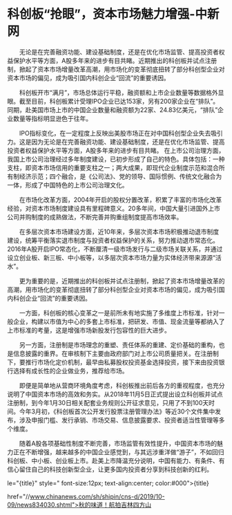 # 科创板“抢眼”，资本市场魅力增强-中新网

　　无论是在完善融资功能、建设基础制度，还是在优化市场监管、提高投资者权益保护水平等方面，A股多年来的进步有目共睹。近期推出的科创板并试点注册制，掀起了资本市场增量改革高潮，用市场化的变革彻底扭转了部分科创型企业对资本市场的偏见，成为吸引国内科创企业“回流”的重要诱因。

　　科创板开市“满月”，市场总体运行平稳，融资额和上市企业数量等数据格外显眼。截至目前，科创板累计受理IPO企业已达153家，另有200家企业在“排队”。同期，赴美国市场上市的中国企业数量和融资额为22家、24.83亿美元，“排队”企业数量等指标明显逊色于往年。

　　IPO指标变化，在一定程度上反映出美股市场正在对中国科创型企业失去吸引力。这是因为无论是在完善融资功能、建设基础制度，还是在优化市场监管、提高投资者权益保护水平等方面，A股多年来的进步有目共睹。 在上市公司治理方面，我国上市公司治理经过多年制度建设，已初步形成了自己的特色。具体包括：一种支柱，即资本市场信用的重要支柱之一；两大成果，即现代企业制度示范和混合所有制经济示范；四个融合，是《公司法》、党的领导、国际惯例、传统文化融合为一体，形成了中国特色的上市公司治理文化。

　　在市场化改革方面，2004年开启的股权分置改革，积累了丰富的市场化改革经验，对资本市场制度建设具有里程碑意义。20多年间，中国大量引进国外上市公司并购制度的成熟做法，不断完善并购重组制度提高市场效率。

　　在多层次资本市场建设方面，近10年来，多层次资本市场积极推动退市制度建设，统筹平衡落实退市制度与投资者权益保护的关系，努力推动退市常态化。2016年A股开启IPO常态化，不断厘清一级市场发行与二级市场关联关系，并通过设立创业板、新三板、中小板等，以多层次资本市场力量为实体经济带来源源“活水”。

　　更为重要的是，近期推出的科创板并试点注册制，掀起了资本市场增量改革的高潮，用市场化的变革彻底扭转了部分科创型企业对资本市场的偏见，成为吸引国内科创企业“回流”的重要诱因。

　　一方面，科创板的核心变革之一是前所未有地实施了多维度上市标准，针对一般企业，构建以市值为中心的多套上市标准，把研发、市值、现金流量等都纳入了上市标准的考量，这是增强市场新股发行包容性的巨大进步。

　　另一方面，注册制是市场理念的重塑、责任体系的重建、定价基础的重构，也是信息披露的重界。在审核制下主要由政府部门对上市公司质量把关。在注册制下，要推行市场化定价机制，最早由私募股权投资基金选择投资，接下来由投资银行选择有成长性的企业做业务，推荐给市场。

　　即便是简单地从营商环境角度考虑，科创板推出前后各方的重视程度，也充分说明了中国资本市场的高效和务实。从2018年11月5日正式提出设立科创板并试点注册制，到今年1月30日相关配套业务规则公开征求意见，只用了不到100天时间。今年3月初，《科创板首次公开发行股票注册管理办法》等近30个文件集中发布，涉及申报门槛、发行承销、市场交易、信息披露要求、投资者适当性管理等多个维度。

　　随着A股各项基础性制度不断完善，市场监管有效性提升，中国资本市场的魅力正在不断增强，越来越多的中国企业感觉到，与其远涉重洋做“游子”，不如回归科创板、中小板、创业板上市。赴美上市降温充分说明，中国有能力、有条件、有信心留住自己的科技创新型企业，让更多国内投资者分享到科技创新的红利。

le="{title}" style=" font-size:12px; text-align:center; color:#000">{title}

href="//www.chinanews.com/sh/shipin/cns-d/2019/10-09/news834030.shtml">秋的味道！航拍吉林四方山

